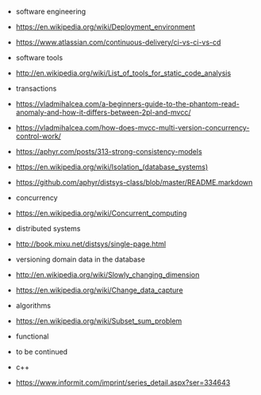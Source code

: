 * software engineering
 * https://en.wikipedia.org/wiki/Deployment_environment
 * https://www.atlassian.com/continuous-delivery/ci-vs-ci-vs-cd
  
* software tools
 * http://en.wikipedia.org/wiki/List_of_tools_for_static_code_analysis
  
* transactions
 * https://vladmihalcea.com/a-beginners-guide-to-the-phantom-read-anomaly-and-how-it-differs-between-2pl-and-mvcc/
 * https://vladmihalcea.com/how-does-mvcc-multi-version-concurrency-control-work/
 * https://aphyr.com/posts/313-strong-consistency-models
 * https://en.wikipedia.org/wiki/Isolation_(database_systems)
 * https://github.com/aphyr/distsys-class/blob/master/README.markdown

* concurrency
 * https://en.wikipedia.org/wiki/Concurrent_computing
 
* distributed systems
 * http://book.mixu.net/distsys/single-page.html

* versioning domain data in the database
 * http://en.wikipedia.org/wiki/Slowly_changing_dimension
 * https://en.wikipedia.org/wiki/Change_data_capture
  
* algorithms
 * https://en.wikipedia.org/wiki/Subset_sum_problem

* functional
 * to be continued
 
* c++
 * https://www.informit.com/imprint/series_detail.aspx?ser=334643

